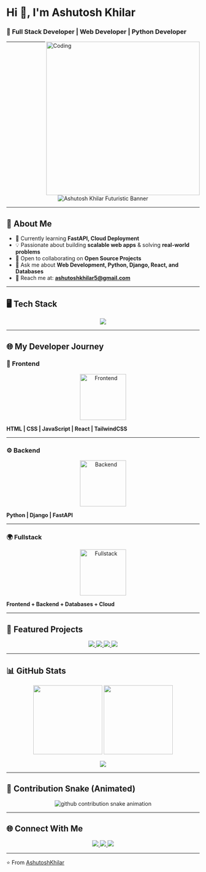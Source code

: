 # Hi 👋, I'm Ashutosh Khilar  
### 🚀 Full Stack Developer | Web Developer | Python Developer  

<img align="right" alt="Coding" width="400" src="https://cdn.dribbble.com/users/1162077/screenshots/3848914/programmer.gif">

---

<p align="center">
  <img src="https://hacked-github-readme-stats.vercel.app/api/banner?text=Ashutosh+Khilar&font=Orbitron&effect=neon&animation=glow&color=00F7FF&size=50" alt="Ashutosh Khilar Futuristic Banner"/>
</p>

---

## 🚀 About Me  

- 🌱 Currently learning **FastAPI, Cloud Deployment**
- 💡 Passionate about building **scalable web apps** & solving **real-world problems**
- 🤝 Open to collaborating on **Open Source Projects**
- 💬 Ask me about **Web Development, Python, Django, React, and Databases**
- 📧 Reach me at: **ashutoshkhilar5@gmail.com**

---

## 🖥️ Tech Stack  

<p align="center">
  <img src="https://skillicons.dev/icons?i=html,css,js,react,tailwind,python,django,fastapi,git,docker,postgresql,aws&theme=dark" />
</p>

---

## 🌐 My Developer Journey  

### 🎨 Frontend  
<p align="center">
  <img src="https://cdn-icons-png.flaticon.com/512/919/919851.png" width="120" alt="Frontend"/>  
</p>   

**HTML | CSS | JavaScript | React | TailwindCSS**

---

### ⚙️ Backend  
<p align="center">
  <img src="https://cdn-icons-png.flaticon.com/512/5968/5968350.png" width="120" alt="Backend"/>  
</p>   

**Python | Django | FastAPI**

---

### 🌍 Fullstack  
<p align="center">
  <img src="https://cdn-icons-png.flaticon.com/512/919/919825.png" width="120" alt="Fullstack"/>  
</p>  

**Frontend + Backend + Databases + Cloud**

---

## 🚀 Featured Projects  

<p align="center">
  <a href="https://github.com/ashu-7683/GAN_Model">
    <img src="https://github-readme-stats.vercel.app/api/pin/?username=ashu-7683&repo=GAN_Model&theme=tokyonight" />
  </a>

  <a href="https://github.com/ashu-7683/Movie_recommendation_system">
    <img src="https://github-readme-stats.vercel.app/api/pin/?username=ashu-7683&repo=Movie_recommendation_system&theme=tokyonight" />
  </a>

  <a href="https://github.com/ashu-7683/Credit_Card">
    <img src="https://github-readme-stats.vercel.app/api/pin/?username=ashu-7683&repo=Credit_Card&theme=radical"/>
  </a>

  <a href="https://github.com/ashu-7683/House_Price_Prediction">
    <img src="https://github-readme-stats.vercel.app/api/pin/?username=ashu-7683&repo=House_Price_Prediction&theme=radical"/>
  </a>
</p>

---

## 📊 GitHub Stats  

<p align="center">
  <img src="https://github-readme-stats.vercel.app/api?username=ashu-7683&show_icons=true&theme=tokyonight" height="180em"/>
  <img src="https://github-readme-stats.vercel.app/api/top-langs/?username=ashu-7683&layout=compact&theme=tokyonight" height="180em"/>
</p>

<p align="center">
  <img src="https://github-readme-streak-stats.herokuapp.com/?user=ashu-7683&theme=tokyonight" />
</p>

---

## 🐍 Contribution Snake (Animated)

<p align="center">
  <picture>
    <source media="(prefers-color-scheme: dark)" srcset="https://raw.githubusercontent.com/ashu-7683/ashu-7683/output/github-snake-dark.gif" />
    <source media="(prefers-color-scheme: light)" srcset="https://raw.githubusercontent.com/ashu-7683/ashu-7683/output/github-snake-light.gif" />
    <img alt="github contribution snake animation" src="https://raw.githubusercontent.com/ashu-7683/ashu-7683/output/github-snake-rainbow.gif" />
  </picture>
</p>

---

## 🌐 Connect With Me  

<p align="center">
  <a href="https://linkedin.com/in/ashutoshkhilar" target="_blank">
    <img src="https://img.shields.io/badge/LinkedIn-0077B5?style=for-the-badge&logo=linkedin&logoColor=white"/>
  </a>
  <a href="https://github.com/ashu-7683" target="_blank">
    <img src="https://img.shields.io/badge/GitHub-100000?style=for-the-badge&logo=github&logoColor=white"/>
  </a>
  <a href="mailto:ashutoshkhilar5@gmail.com">
    <img src="https://img.shields.io/badge/Gmail-D14836?style=for-the-badge&logo=gmail&logoColor=white"/>
  </a>
</p>

---

⭐ From [AshutoshKhilar](https://github.com/ashu-7683)  
